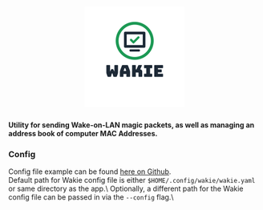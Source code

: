 # <div align="center"> <img src="https://github.com/MaxKam/wakie/blob/master/wakielogo.png" alt="wakie logo"/>  </div>

 #### Utility for sending Wake-on-LAN magic packets, as well as managing an address book of computer MAC Addresses.

 ### Config
 Config file example can be found [here on Github](https://github.com/MaxKam/wakie/blob/master/wakie.sample.yaml).\
 Default path for Wakie config file is either `$HOME/.config/wakie/wakie.yaml` or same directory as the app.\ 
 Optionally, a different path for the Wakie config file can be passed in via the `--config` flag.\